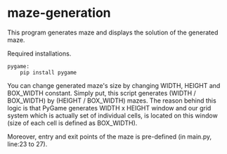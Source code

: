 # maze-generation
This program generates maze and displays the solution of the generated maze.

Required installations.
```
pygame:
    pip install pygame
```

You can change generated maze's size by changing WIDTH, HEIGHT and BOX_WIDTH constant. Simply put, this script generates (WIDTH / BOX_WIDTH) by (HEIGHT / BOX_WIDTH) mazes.
The reason behind this logic is that PyGame generates WIDTH x HEIGHT window and our grid system which is actually set of individual cells, is located on this window (size of each cell is defined as BOX_WIDTH).

Moreover, entry and exit points of the maze is pre-defined (in main.py, line:23 to 27).

